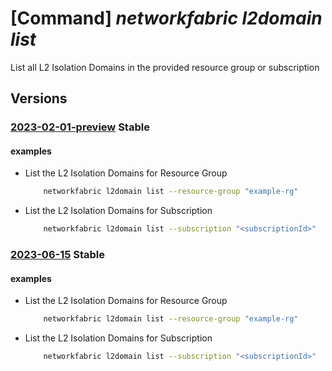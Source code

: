 # [Command] _networkfabric l2domain list_

List all L2 Isolation Domains in the provided resource group or subscription

## Versions

### [2023-02-01-preview](/Resources/mgmt-plane/L3N1YnNjcmlwdGlvbnMve30vcHJvdmlkZXJzL21pY3Jvc29mdC5tYW5hZ2VkbmV0d29ya2ZhYnJpYy9sMmlzb2xhdGlvbmRvbWFpbnM=/2023-02-01-preview.xml) **Stable**

<!-- mgmt-plane /subscriptions/{}/providers/microsoft.managednetworkfabric/l2isolationdomains 2023-02-01-preview -->
<!-- mgmt-plane /subscriptions/{}/resourcegroups/{}/providers/microsoft.managednetworkfabric/l2isolationdomains 2023-02-01-preview -->

#### examples

- List the L2 Isolation Domains for Resource Group
    ```bash
        networkfabric l2domain list --resource-group "example-rg"
    ```

- List the L2 Isolation Domains for Subscription
    ```bash
        networkfabric l2domain list --subscription "<subscriptionId>"
    ```

### [2023-06-15](/Resources/mgmt-plane/L3N1YnNjcmlwdGlvbnMve30vcHJvdmlkZXJzL21pY3Jvc29mdC5tYW5hZ2VkbmV0d29ya2ZhYnJpYy9sMmlzb2xhdGlvbmRvbWFpbnM=/2023-06-15.xml) **Stable**

<!-- mgmt-plane /subscriptions/{}/providers/microsoft.managednetworkfabric/l2isolationdomains 2023-06-15 -->
<!-- mgmt-plane /subscriptions/{}/resourcegroups/{}/providers/microsoft.managednetworkfabric/l2isolationdomains 2023-06-15 -->

#### examples

- List the L2 Isolation Domains for Resource Group
    ```bash
        networkfabric l2domain list --resource-group "example-rg"
    ```

- List the L2 Isolation Domains for Subscription
    ```bash
        networkfabric l2domain list --subscription "<subscriptionId>"
    ```
